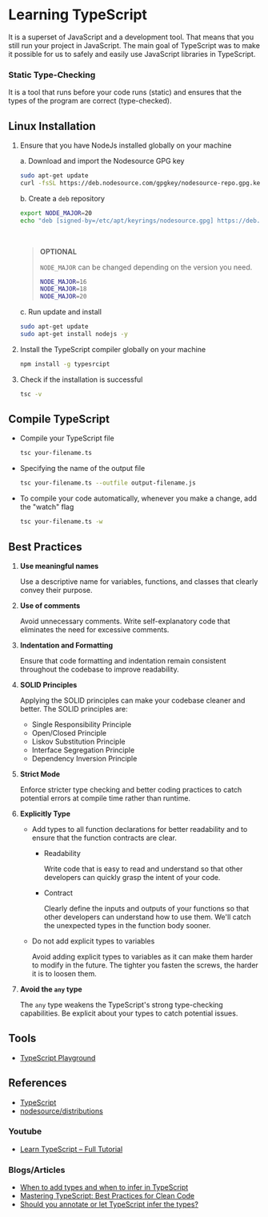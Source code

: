 # Learning TypeScript

It is a superset of JavaScript and a development tool. That means that you still run your project in JavaScript. The main goal of TypeScript was to make it possible for us to safely and easily use JavaScript libraries in TypeScript.

### Static Type-Checking
It is a tool that runs before your code runs (static) and ensures that the types of the program are correct (type-checked).

## Linux Installation
1. Ensure that you have NodeJs installed globally on your machine
    
    a. Download and import the Nodesource GPG key
    
      ```bash
      sudo apt-get update
      curl -fsSL https://deb.nodesource.com/gpgkey/nodesource-repo.gpg.key | sudo gpg --dearmor -o /etc/apt/keyrings/nodesource.gpg
      ```

    b. Create a `deb` repository

      ```bash
      export NODE_MAJOR=20
      echo "deb [signed-by=/etc/apt/keyrings/nodesource.gpg] https://deb.nodesource.com/node_$NODE_MAJOR.x nodistro main" | sudo tee /etc/apt/sources.list.d/nodesource.list
      ```

      <br/>

      > **OPTIONAL**
      >
      > `NODE_MAJOR` can be changed depending on the version you need.
      >
      > ```bash
      > NODE_MAJOR=16
      > NODE_MAJOR=18
      > NODE_MAJOR=20
      > ```

    c. Run update and install

      ```bash
      sudo apt-get update
      sudo apt-get install nodejs -y
      ```

2. Install the TypeScript compiler globally on your machine
   
    ```bash
    npm install -g typesrcipt
    ```

3. Check if the installation is successful
    
    ```bash
    tsc -v
    ```

## Compile TypeScript
* Compile your TypeScript file
    ```bash
    tsc your-filename.ts
    ```

* Specifying the name of the output file
    ```bash
    tsc your-filename.ts --outfile output-filename.js
    ```

* To compile your code automatically, whenever you make a change, add the "watch" flag
    ```bash
    tsc your-filename.ts -w
    ```

## Best Practices

1. **Use meaningful names**

    Use a descriptive name for variables, functions, and classes that clearly convey their purpose.

2. **Use of comments**

    Avoid unnecessary comments. Write self-explanatory code that eliminates the need for excessive comments.

3. **Indentation and Formatting**

    Ensure that code formatting and indentation remain consistent throughout the codebase to improve readability.

4. **SOLID Principles**

    Applying the SOLID principles can make your codebase cleaner and better. The SOLID principles are:
    * Single Responsibility Principle
    * Open/Closed Principle
    * Liskov Substitution Principle
    * Interface Segregation Principle
    * Dependency Inversion Principle

5. **Strict Mode**

    Enforce stricter type checking and better coding practices to catch potential errors at compile time rather than runtime.

6. **Explicitly Type**

    * Add types to all function declarations for better readability and to ensure that the function contracts are clear.
        * Readability
            
            Write code that is easy to read and understand so that other developers can quickly grasp the intent of your code.

        * Contract

            Clearly define the inputs and outputs of your functions so that other developers can understand how to use them. We'll catch the unexpected types in the function body sooner.

    * Do not add explicit types to variables

        Avoid adding explicit types to variables as it can make them harder to modify in the future. The tighter you fasten the screws, the harder it is to loosen them.

7. **Avoid the `any` type**

    The `any` type weakens the TypeScript's strong type-checking capabilities. Be explicit about your types to catch potential issues.

## Tools
* [TypeScript Playground](https://www.typescriptlang.org/play/)

## References
* [TypeScript](https://www.typescriptlang.org/)
* [nodesource/distributions](https://github.com/nodesource/distributions)

### Youtube
* [Learn TypeScript – Full Tutorial](https://www.youtube.com/watch?v=30LWjhZzg50)

### Blogs/Articles
* [When to add types and when to infer in TypeScript](https://sebastiandedeyne.com/when-to-add-types-and-when-to-infer-in-typescript/)
* [Mastering TypeScript: Best Practices for Clean Code](https://javascript.plainenglish.io/mastering-typescript-best-practices-for-clean-code-be87f8e4fa88)
* [Should you annotate or let TypeScript infer the types?](https://davidgomes.com/annotate-vs-type-inference/)
